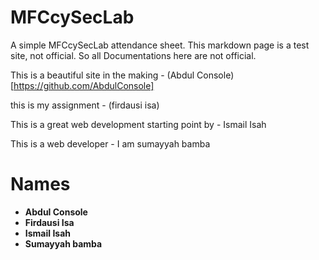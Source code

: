 # MFCcySecLab
A simple MFCcySecLab attendance sheet. This markdown page is a test site, not official. So all Documentations here are not official.


This is a beautiful site in the making - (Abdul Console)[https://github.com/AbdulConsole] 

this is my assignment - (firdausi isa)

This is a great web development starting point by - Ismail Isah

This is a web developer - I am sumayyah bamba 

# Names
- **Abdul Console**
- **Firdausi Isa**
- **Ismail Isah**
- **Sumayyah bamba**